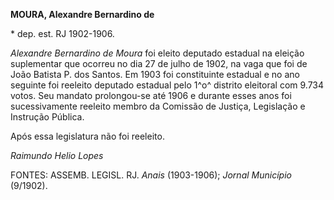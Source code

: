**MOURA, Alexandre Bernardino de**

\* dep. est. RJ 1902-1906.

*Alexandre Bernardino de Moura* foi eleito deputado estadual na eleição
suplementar que ocorreu no dia 27 de julho de 1902, na vaga que foi de
João Batista P. dos Santos. Em 1903 foi constituinte estadual e no ano
seguinte foi reeleito deputado estadual pelo 1^o^ distrito eleitoral com
9.734 votos. Seu mandato prolongou-se até 1906 e durante esses anos foi
sucessivamente reeleito membro da Comissão de Justiça, Legislação e
Instrução Pública.

Após essa legislatura não foi reeleito.

*Raimundo Helio Lopes*

FONTES: ASSEMB. LEGISL. RJ. *Anais* (1903-1906); *Jornal Município*
(9/1902).
